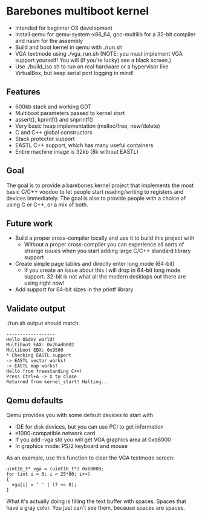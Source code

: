 # Barebones multiboot kernel

- Intended for beginner OS development
- Install qemu for qemu-system-x86_64, gcc-multilib for a 32-bit compiler and nasm for the assembly
- Build and boot kernel in qemu with ./run.sh
- VGA textmode using ./vga_run.sh (NOTE: you must implement VGA support yourself! You will (if you're lucky) see a black screen.)
- Use ./build_iso.sh to run on real hardware or a hypervisor like VirtualBox, but keep serial port logging in mind!

## Features

- 600kb stack and working GDT
- Multiboot parameters passed to kernel start
- assert(), kprintf() and snprintf()
- Very basic heap implementation (malloc/free, new/delete)
- C and C++ global constructors
- Stack protector support
- EASTL C++ support, which has many useful containers
- Entire machine image is 32kb (8k without EASTL)

## Goal

The goal is to provide a barebones kernel project that implements the most basic C/C++ voodoo to let people start reading/writing to registers and devices immediately. The goal is also to provide people with a choice of using C or C++, or a mix of both.

## Future work

- Build a proper cross-compiler locally and use it to build this project with
    - Without a proper cross-compiler you can experience all sorts of strange issues when you start adding large C/C++ standard library support
- Create simple page tables and directly enter long mode (64-bit)
    - If you create an issue about this I will drop in 64-bit long mode support. 32-bit is not what all the modern desktops out there are using right now!
- Add support for 64-bit sizes in the printf library

## Validate output

./run.sh output should match:
```
------------------
Hello OSdev world!
Multiboot EAX: 0x2badb002
Multiboot EBX: 0x9500
* Checking EASTL support
-> EASTL vector works!
-> EASTL map works!
Hello from freestanding C++!
Press Ctrl+A -> X to close
Returned from kernel_start! Halting...
```

## Qemu defaults

Qemu provides you with some default devices to start with
- IDE for disk devices, but you can use PCI to get information
- e1000-compatible network card
- If you add -vga std you will get VGA graphics area at 0xb8000
- In graphics mode: PS/2 keyboard and mouse

As an example, use this function to clear the VGA textmode screen:
```
uint16_t* vga = (uint16_t*) 0xb8000;
for (int i = 0; i < 25*80; i++)
{
  vga[i] = ' ' | (7 << 8);
}
```
What it's actually doing is filling the text buffer with spaces. Spaces that have a gray color. You just can't see them, because spaces are spaces.
